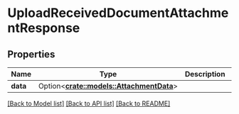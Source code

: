 # UploadReceivedDocumentAttachmentResponse

## Properties

Name | Type | Description | Notes
------------ | ------------- | ------------- | -------------
**data** | Option<[**crate::models::AttachmentData**](AttachmentData.md)> |  | [optional]

[[Back to Model list]](../README.md#documentation-for-models) [[Back to API list]](../README.md#documentation-for-api-endpoints) [[Back to README]](../README.md)


